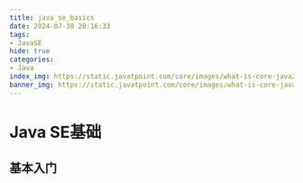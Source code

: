 ```yaml
---
title: java_se_basics
date: 2024-07-30 20:16:33
tags:
- JavaSE
hide: true
categories:
- Java
index_img: https://static.javatpoint.com/core/images/what-is-core-java2.png
banner_img: https://static.javatpoint.com/core/images/what-is-core-java2.png
---
```


# Java SE基础

## 基本入门
